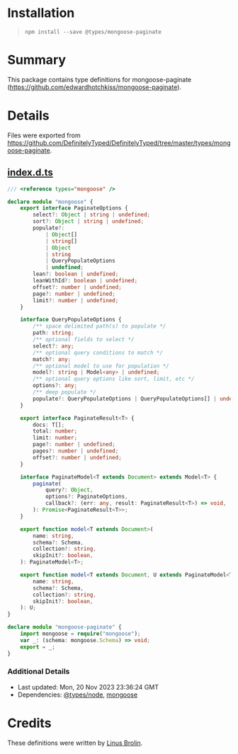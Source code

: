 # Installation
> `npm install --save @types/mongoose-paginate`

# Summary
This package contains type definitions for mongoose-paginate (https://github.com/edwardhotchkiss/mongoose-paginate).

# Details
Files were exported from https://github.com/DefinitelyTyped/DefinitelyTyped/tree/master/types/mongoose-paginate.
## [index.d.ts](https://github.com/DefinitelyTyped/DefinitelyTyped/tree/master/types/mongoose-paginate/index.d.ts)
````ts
/// <reference types="mongoose" />

declare module "mongoose" {
    export interface PaginateOptions {
        select?: Object | string | undefined;
        sort?: Object | string | undefined;
        populate?:
            | Object[]
            | string[]
            | Object
            | string
            | QueryPopulateOptions
            | undefined;
        lean?: boolean | undefined;
        leanWithId?: boolean | undefined;
        offset?: number | undefined;
        page?: number | undefined;
        limit?: number | undefined;
    }

    interface QueryPopulateOptions {
        /** space delimited path(s) to populate */
        path: string;
        /** optional fields to select */
        select?: any;
        /** optional query conditions to match */
        match?: any;
        /** optional model to use for population */
        model?: string | Model<any> | undefined;
        /** optional query options like sort, limit, etc */
        options?: any;
        /** deep populate */
        populate?: QueryPopulateOptions | QueryPopulateOptions[] | undefined;
    }

    export interface PaginateResult<T> {
        docs: T[];
        total: number;
        limit: number;
        page?: number | undefined;
        pages?: number | undefined;
        offset?: number | undefined;
    }

    interface PaginateModel<T extends Document> extends Model<T> {
        paginate(
            query?: Object,
            options?: PaginateOptions,
            callback?: (err: any, result: PaginateResult<T>) => void,
        ): Promise<PaginateResult<T>>;
    }

    export function model<T extends Document>(
        name: string,
        schema?: Schema,
        collection?: string,
        skipInit?: boolean,
    ): PaginateModel<T>;

    export function model<T extends Document, U extends PaginateModel<T>>(
        name: string,
        schema?: Schema,
        collection?: string,
        skipInit?: boolean,
    ): U;
}

declare module "mongoose-paginate" {
    import mongoose = require("mongoose");
    var _: (schema: mongoose.Schema) => void;
    export = _;
}

````

### Additional Details
 * Last updated: Mon, 20 Nov 2023 23:36:24 GMT
 * Dependencies: [@types/node](https://npmjs.com/package/@types/node), [mongoose](https://npmjs.com/package/mongoose)

# Credits
These definitions were written by [Linus Brolin](https://github.com/linusbrolin).
